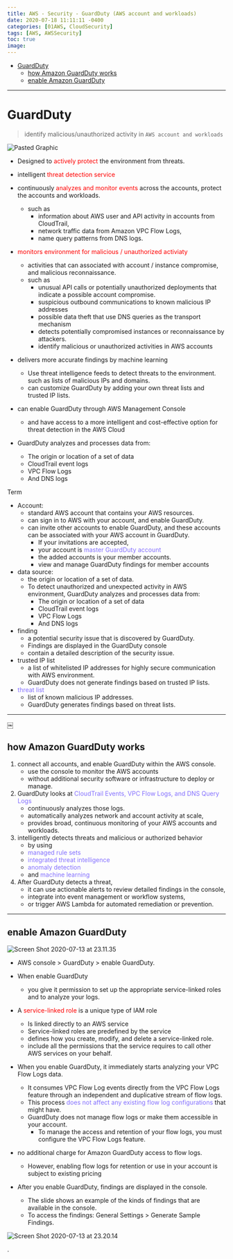 ```yaml
---
title: AWS - Security - GuardDuty (AWS account and workloads)
date: 2020-07-18 11:11:11 -0400
categories: [01AWS, CloudSecurity]
tags: [AWS, AWSSecurity]
toc: true
image:
---
```


- [GuardDuty](#guardduty)
  - [how Amazon GuardDuty works](#how-amazon-guardduty-works)
  - [enable Amazon GuardDuty](#enable-amazon-guardduty)


---


# GuardDuty

> identify malicious/unauthorized activity in `AWS account and workloads`

![Pasted Graphic](https://i.imgur.com/XJAk8xl.jpg)

- Designed to <font color=red> actively protect </font> the environment from threats.

- intelligent <font color=red> threat detection service </font>

- continuously <font color=red> analyzes and monitor events </font> across the accounts, protect the accounts and workloads.
  - such as
    - information about AWS user and API activity in accounts from CloudTrail,
    - network traffic data from Amazon VPC Flow Logs,
    - name query patterns from DNS logs.

- <font color=red> monitors environment for malicious / unauthorized activiaty </font>
  - activities that can associated with account / instance compromise, and malicious reconnaissance.
  - such as
    - unusual API calls or potentially unauthorized deployments that indicate a possible account compromise.
    - suspicious outbound communications to known malicious IP addresses
    - possible data theft that use DNS queries as the transport mechanism
    - detects potentially compromised instances or reconnaissance by attackers.
    - identify malicious or unauthorized activities in AWS accounts

- delivers more accurate findings by machine learning
  - Use threat intelligence feeds to detect threats to the environment. such as lists of malicious IPs and domains.
  - can customize GuardDuty by adding your own threat lists and trusted IP lists.

- can enable GuardDuty through AWS Management Console
  - and have access to a more intelligent and cost-effective option for threat detection in the AWS Cloud

- GuardDuty analyzes and processes data from:
  - The origin or location of a set of data
  - CloudTrail event logs
  - VPC Flow Logs
  - And DNS logs


Term
- Account:
  - standard AWS account that contains your AWS resources.
  - can sign in to AWS with your account, and enable GuardDuty.
  - can invite other accounts to enable GuardDuty, and these accounts can be associated with your AWS account in GuardDuty.
    - If your invitations are accepted,
    - your account is <font color=LightSlateBlue> master GuardDuty account </font>
    - the added accounts is your member accounts.
    - view and manage GuardDuty findings for member accounts
- data source:
  - the origin or location of a set of data.
  - To detect unauthorized and unexpected activity in AWS environment, GuardDuty analyzes and processes data from:
    - The origin or location of a set of data
    - CloudTrail event logs
    - VPC Flow Logs
    - And DNS logs
- finding
  - a potential security issue that is discovered by GuardDuty.
  - Findings are displayed in the GuardDuty console
  - contain a detailed description of the security issue.
- trusted IP list
  - a list of whitelisted IP addresses for highly secure communication with AWS environment.
  - GuardDuty does not generate findings based on trusted IP lists.
- <font color=LightSlateBlue> threat list </font>
  - list of known malicious IP addresses.
  - GuardDuty generates findings based on threat lists.

---
￼
## how Amazon GuardDuty works
1. connect all accounts, and enable GuardDuty within the AWS console.
   - use the console to monitor the AWS accounts
   - without additional security software or infrastructure to deploy or manage.
2. GuardDuty looks at <font color=LightSlateBlue> CloudTrail Events, VPC Flow Logs, and DNS Query Logs </font>
   - continuously analyzes those logs.
   - automatically analyzes network and account activity at scale,
   - provides broad, continuous monitoring of your AWS accounts and workloads.
3. intelligently detects threats and malicious or authorized behavior
   - by using
   - <font color=LightSlateBlue> managed rule sets </font>
   - <font color=LightSlateBlue> integrated threat intelligence </font>
   - <font color=LightSlateBlue> anomaly detection </font>
   - and <font color=LightSlateBlue> machine learning </font>
4. After GuardDuty detects a threat,
   - it can use actionable alerts to review detailed findings in the console,
   - integrate into event management or workflow systems,
   - or trigger AWS Lambda for automated remediation or prevention.

---


## enable Amazon GuardDuty

![Screen Shot 2020-07-13 at 23.11.35](https://i.imgur.com/Pg30tK2.png)

- AWS console > GuardDuty > enable GuardDuty.
- When enable GuardDuty
  - you give it permission to set up the appropriate service-linked roles and to analyze your logs.
- A <font color=red> service-linked role </font> is a unique type of IAM role
  - Is linked directly to an AWS service
  - Service-linked roles are predefined by the service
  - defines how you create, modify, and delete a service-linked role.
  - include all the permissions that the service requires to call other AWS services on your behalf.

- When you enable GuardDuty, it immediately starts analyzing your VPC Flow Logs data.
  - It consumes VPC Flow Log events directly from the VPC Flow Logs feature through an independent and duplicative stream of flow logs.
  - This process <font color=LightSlateBlue> does not affect any existing flow log configurations </font> that might have.
  - GuardDuty does not manage flow logs or make them accessible in your account.
    - To manage the access and retention of your flow logs, you must configure the VPC Flow Logs feature.

- no additional charge for Amazon GuardDuty access to flow logs.
  - However, enabling flow logs for retention or use in your account is subject to existing pricing

- After you enable GuardDuty, findings are displayed in the console.
  - The slide shows an example of the kinds of findings that are available in the console.
  - To access the findings: General Settings > Generate Sample Findings.

![Screen Shot 2020-07-13 at 23.20.14](https://i.imgur.com/HALa7pM.png)



















.
